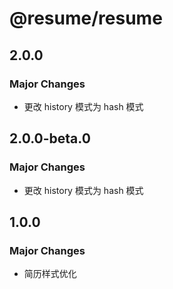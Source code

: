 # @resume/resume

## 2.0.0

### Major Changes

- 更改 history 模式为 hash 模式

## 2.0.0-beta.0

### Major Changes

- 更改 history 模式为 hash 模式

## 1.0.0

### Major Changes

- 简历样式优化
